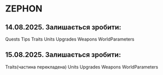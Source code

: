 # ZEPHON

## 14.08.2025. Залишається зробити:

Quests
Tips
Traits
Units
Upgrades
Weapons
WorldParameters

## 15.08.2025. Залишається зробити:

Traits(частина перекладена)
Units
Upgrades
Weapons
WorldParameters
